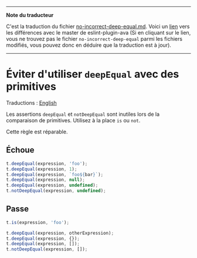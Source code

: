 ___
**Note du traducteur**

C'est la traduction du fichier [no-incorrect-deep-equal.md](https://github.com/avajs/eslint-plugin-ava/blob/main/docs/rules/no-incorrect-deep-equal.md). Voici un [lien](https://github.com/avajs/eslint-plugin-ava/compare/dee1802d39e22aec0915d5067062356f5abfbd84...main#diff-07f9cd788860446801712fd4887dc16fa82d43bdb9885d67d15f7cd5710f4dd4) vers les différences avec le master de eslint-plugin-ava (Si en cliquant sur le lien, vous ne trouvez pas le fichier `no-incorrect-deep-equal` parmi les fichiers modifiés, vous pouvez donc en déduire que la traduction est à jour).
___
# Éviter d'utiliser `deepEqual` avec des primitives

Traductions : [English](https://github.com/avajs/eslint-plugin-ava/blob/main/docs/rules/no-incorrect-deep-equal.md)

Les assertions `deepEqual` et `notDeepEqual` sont inutiles lors de la comparaison de primitives. Utilisez à la place `is` ou `not`.

Cette règle est réparable.

## Échoue

```js
t.deepEqual(expression, 'foo');
t.deepEqual(expression, 1);
t.deepEqual(expression, `foo${bar}`);
t.deepEqual(expression, null);
t.deepEqual(expression, undefined);
t.notDeepEqual(expression, undefined);
```

## Passe

```js
t.is(expression, 'foo');

t.deepEqual(expression, otherExpression);
t.deepEqual(expression, {});
t.deepEqual(expression, []);
t.notDeepEqual(expression, []);
```
